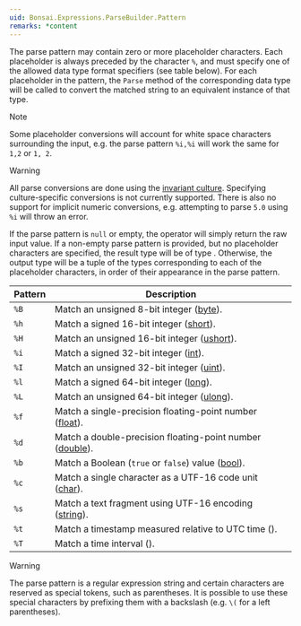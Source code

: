 ```yaml
---
uid: Bonsai.Expressions.ParseBuilder.Pattern
remarks: *content
---
```


The parse pattern may contain zero or more placeholder characters. Each placeholder is always preceded by the character `%`, and must specify one of the allowed data type format specifiers (see table below). For each placeholder in the pattern, the `Parse` method of the corresponding data type will be called to convert the matched string to an equivalent instance of that type.

> [!Note]
> Some placeholder conversions will account for white space characters surrounding the input, e.g. the parse pattern `%i,%i` will work the same for `1,2` or `1, 2`.

> [!Warning]
> All parse conversions are done using the [invariant culture](xref:System.Globalization.CultureInfo.InvariantCulture). Specifying culture-specific conversions is not currently supported. There is also no support for implicit numeric conversions, e.g. attempting to parse `5.0` using `%i` will throw an error.

If the parse pattern is `null` or empty, the operator will simply return the raw input value. If a non-empty parse pattern is provided, but no placeholder characters are specified, the result type will be of type <xref href="System.Reactive.Unit"/>. Otherwise, the output type will be a tuple of the types corresponding to each of the placeholder characters, in order of their appearance in the parse pattern.

| Pattern | Description                                                                             |
| ------- | --------------------------------------------------------------------------------------- |
| `%B`    | Match an unsigned 8-bit integer ([byte](xref:System.Byte)).                             |
| `%h`    | Match a signed 16-bit integer ([short](xref:System.Int16)).                             |
| `%H`    | Match an unsigned 16-bit integer ([ushort](xref:System.UInt16)).                        |
| `%i`    | Match a signed 32-bit integer ([int](xref:System.Int32)).                               |
| `%I`    | Match an unsigned 32-bit integer ([uint](xref:System.UInt32)).                          |
| `%l`    | Match a signed 64-bit integer ([long](xref:System.Int64)).                              |
| `%L`    | Match an unsigned 64-bit integer ([ulong](xref:System.UInt64)).                         |
| `%f`    | Match a single-precision floating-point number ([float](xref:System.Single)).           |
| `%d`    | Match a double-precision floating-point number ([double](xref:System.Double)).          |
| `%b`    | Match a Boolean (`true` or `false`) value ([bool](xref:System.Boolean)).                |
| `%c`    | Match a single character as a UTF-16 code unit ([char](xref:System.Char)).              |
| `%s`    | Match a text fragment using UTF-16 encoding ([string](xref:System.String)).             |
| `%t`    | Match a timestamp measured relative to UTC time (<xref href="System.DateTimeOffset"/>). |
| `%T`    | Match a time interval (<xref href="System.TimeSpan"/>).                                 |

> [!Warning]
> The parse pattern is a regular expression string and certain characters are reserved as special tokens, such as parentheses. It is possible to use these special characters by prefixing them with a backslash (e.g. `\(` for a left parentheses).
